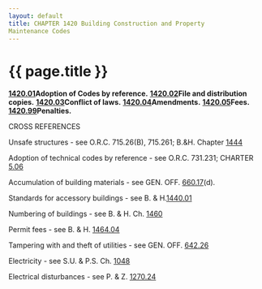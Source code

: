 ```yaml
---
layout: default 
title: CHAPTER 1420 Building Construction and Property
Maintenance Codes
---
```


{{ page.title }}
================

[**1420.01**](5654ad2a.html)**Adoption of Codes by reference.**
[**1420.02**](565c8be7.html)**File and distribution copies.**
[**1420.03**](56607c05.html)**Conflict of laws.**
[**1420.04**](566800b9.html)**Amendments.**
[**1420.05**](56c687ad.html)**Fees.**
[**1420.99**](56c960bd.html)**Penalties.**

CROSS REFERENCES

Unsafe structures - see O.R.C. 715.26(B), 715.261; B.&H. Chapter
[1444](5727b503.html)

Adoption of technical codes by reference - see O.R.C. 731.231; CHARTER
[5.06](139a0d3d.html)

Accumulation of building materials - see GEN. OFF.
[660.17](360145d6.html)(d).

Standards for accessory buildings - see B. & H.[1440.01](5736091f.html)

Numbering of buildings - see B. & H. Ch. [1460](58b12b95.html)

Permit fees - see B. & H. [1464.04](590733b4.html)

Tampering with and theft of utilities - see GEN. OFF.
[642.26](338b6b37.html)

Electricity - see S.U. & P.S. Ch. [1048](456ce5c7.html)

Electrical disturbances - see P. & Z. [1270.24](5131ec30.html)
